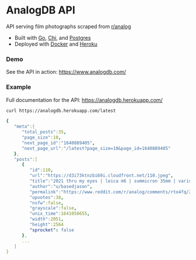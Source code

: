 # AnalogDB API

API serving film photographs scraped from [r/analog](https://www.reddit.com/r/analog/)

* Built with [Go](https://go.dev/), [Chi](https://github.com/go-chi/chi), and [Postgres](https://www.postgresql.org/)
* Deployed with [Docker](https://www.docker.com/) and [Heroku](https://www.heroku.com/)

### Demo

See the API in action: https://www.analogdb.com/

### Example

Full documentation for the API: https://analogdb.herokuapp.com/

```bash
curl https://analogdb.herokuapp.com/latest
```

```yaml
{
   "meta":{
      "total_posts":35,
      "page_size":10,
      "next_page_id":"1640889405",
      "next_page_url":"/latest?page_size=10&page_id=1640889405"
   },
   "posts":[
      {
         "id":110,
         "url":"https://d3i73ktnzbi69i.cloudfront.net/110.jpeg",
         "title":"2021 thru my eyes | leica m6 | summicron 35mm | various",
         "author":"u/basedjason",
         "permalink":"https://www.reddit.com/r/analog/comments/rto4fq/2021_thru_my_eyes_leica_m6_summicron_35mm_various/",
         "upvotes":38,
         "nsfw":false,
         "grayscale":false,
         "unix_time":1641058655,
         "width":2051,
         "height":2564
         "sprocket": false
      },
      ...
   ]
}
```
